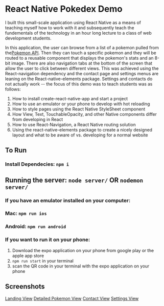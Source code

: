 # React Native Pokedex Demo
I built this small-scale application using React Native as a means of teaching myself how to work with it and subsequently teach the fundementals of the technology in an hour long lecture to a class of web development students.

In this application, the user can browse from a list of a pokemon pulled from the[Pokemon API](pokeapi.co). Then they can touch a specific pokemon and they will be routed to a reusable component that displays the pokemon's stats and an 8-bit image. There are also navigation tabs at the bottom of the screen that allow the user to click between different views. This was achieved using the React-navigation dependency and the contact page and settings menus are leaning on the React-native-elements package. Settings and contacts do not actually work -- the focus of this demo was to teach students was as follows:

1. How to install create-react-native-app and start a project
2. How to use an emulator or your phone to develop with hot reloading
3. How to style pages using the React Native StyleSheet component
4. How View, Text, TouchableOpacity, and other Native components differ from developing in React
5. How to use React-Navigation, a React Native routing solution
6. Using the react-native-elements package to create a nicely designed layout and what to be aware of vs. developing for a normal website

## To Run
### Install Dependecies: `npm i`

## Running the server: `node server/` OR `nodemon server/`

### If you have an emulator installed on your computer:
### Mac: `npm run ios`
### Android: `npm run android`

### If you want to run it on your phone:
1. Download the expo application on your phone from google play or the apple app store
2. `npm run start` in your terminal 
3. scan the QR code in your terminal with the expo application on your phone



## Screenshots

[Landing View](https://imgur.com/sUcmmU3)
[Detailed Pokemon View](https://imgur.com/dnqYUkb)
[Contact View](https://imgur.com/hbqvgIC)
[Settings View](https://imgur.com/y0Y6e0J)




